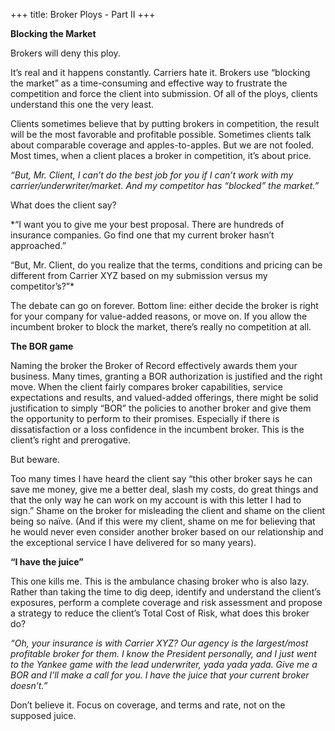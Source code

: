 +++
title: Broker Ploys - Part II
+++

**Blocking the Market**

Brokers will deny this ploy.

It’s real and it happens constantly. Carriers hate it. Brokers use “blocking the market” as a time-consuming and effective way to frustrate the competition and force the client into submission. Of all of the ploys, clients understand this one the very least.

Clients sometimes believe that by putting brokers in competition, the result will be the most favorable and profitable possible. Sometimes clients talk about comparable coverage and apples-to-apples. But we are not fooled. Most times, when a client places a broker in competition, it’s about price.

*“But, Mr. Client, I can’t do the best job for you if I can’t work with my carrier/underwriter/market. And my competitor has “blocked” the market.”*

What does the client say?

*“I want you to give me your best proposal. There are hundreds of insurance companies. Go find one that my current broker hasn’t approached.”

“But, Mr. Client, do you realize that the terms, conditions and pricing can be different from Carrier XYZ based on my submission versus my competitor’s?”*

The debate can go on forever. Bottom line: either decide the broker is right for your company for value-added reasons, or move on. If you allow the incumbent broker to block the market, there’s really no competition at all.

**The BOR game**

Naming the broker the Broker of Record effectively awards them your business. Many times, granting a BOR authorization is justified and the right move. When the client fairly compares broker capabilities, service expectations and results, and valued-added offerings, there might be solid justification to simply “BOR” the policies to another broker and give them the opportunity to perform to their promises. Especially if there is dissatisfaction or a loss confidence in the incumbent broker. This is the client’s right and prerogative.

But beware.

Too many times I have heard the client say “this other broker says he can save me money, give me a better deal, slash my costs, do great things and that the only way he can work on my account is with this letter I had to sign.” Shame on the broker for misleading the client and shame on the client being so naïve. (And if this were my client, shame on me for believing that he would never even consider another broker based on our relationship and the exceptional service I have delivered for so many years).

**“I have the juice”**

This one kills me. This is the ambulance chasing broker who is also lazy. Rather than taking the time to dig deep, identify and understand the client’s exposures, perform a complete coverage and risk assessment and propose a strategy to reduce the client’s Total Cost of Risk, what does this broker do?

*“Oh, your insurance is with Carrier XYZ? Our agency is the largest/most profitable broker for them. I know the President personally, and I just went to the Yankee game with the lead underwriter, yada yada yada. Give me a BOR and I’ll make a call for you. I have the juice that your current broker doesn’t.”*

Don’t believe it. Focus on coverage, and terms and rate, not on the supposed juice.
